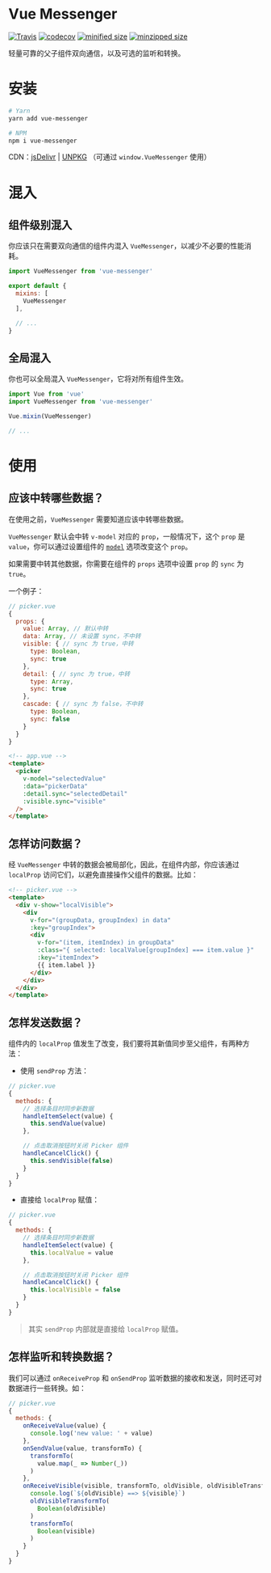 # Vue Messenger

[![Travis](https://travis-ci.org/fjc0k/vue-messenger.svg?branch=master)](https://travis-ci.org/fjc0k/vue-messenger)
[![codecov](https://codecov.io/gh/fjc0k/vue-messenger/branch/master/graph/badge.svg)](https://codecov.io/gh/fjc0k/vue-messenger)
[![minified size](https://img.shields.io/badge/minified%20size-1.41%20KB-blue.svg?MIN)](https://github.com/fjc0k/vue-messenger/blob/master/dist/vue-messenger.min.js)
[![minzipped size](https://img.shields.io/badge/minzipped%20size-742%20B-blue.svg?MZIP)](https://github.com/fjc0k/vue-messenger/blob/master/dist/vue-messenger.min.js)

轻量可靠的父子组件双向通信，以及可选的监听和转换。

# 安装

```bash
# Yarn
yarn add vue-messenger

# NPM
npm i vue-messenger
```

CDN：[jsDelivr](//www.jsdelivr.com/package/npm/vue-messenger) | [UNPKG](//unpkg.com/vue-messenger/) （可通过 `window.VueMessenger` 使用）

# 混入

## 组件级别混入

你应该只在需要双向通信的组件内混入 `VueMessenger`，以减少不必要的性能消耗。

```js
import VueMessenger from 'vue-messenger'

export default {
  mixins: [
    VueMessenger
  ],

  // ...
}
```

## 全局混入

你也可以全局混入 `VueMessenger`，它将对所有组件生效。

```js
import Vue from 'vue'
import VueMessenger from 'vue-messenger'

Vue.mixin(VueMessenger)

// ...
```


# 使用

## 应该中转哪些数据？

在使用之前，`VueMessenger` 需要知道应该中转哪些数据。

`VueMessenger` 默认会中转 `v-model` 对应的 `prop`，一般情况下，这个 `prop` 是 `value`，你可以通过设置组件的 [`model`](https://cn.vuejs.org/v2/api/#model) 选项改变这个 `prop`。

如果需要中转其他数据，你需要在组件的 `props` 选项中设置 `prop` 的 `sync` 为 `true`。

一个例子：

```js
// picker.vue
{
  props: {
    value: Array, // 默认中转
    data: Array, // 未设置 sync，不中转
    visible: { // sync 为 true，中转
      type: Boolean,
      sync: true
    },
    detail: { // sync 为 true，中转
      type: Array,
      sync: true
    },
    cascade: { // sync 为 false，不中转
      type: Boolean,
      sync: false
    }
  }
}
```

```html
<!-- app.vue -->
<template>
  <picker
    v-model="selectedValue"
    :data="pickerData"
    :detail.sync="selectedDetail"
    :visible.sync="visible"
  />
</template>
```

## 怎样访问数据？

经 `VueMessenger` 中转的数据会被局部化，因此，在组件内部，你应该通过 `localProp` 访问它们，以避免直接操作父组件的数据。比如：

```html
<!-- picker.vue -->
<template>
  <div v-show="localVisible">
    <div
      v-for="(groupData, groupIndex) in data"
      :key="groupIndex">
      <div
        v-for="(item, itemIndex) in groupData"
        :class="{ selected: localValue[groupIndex] === item.value }"
        :key="itemIndex">
        {{ item.label }}
      </div>
    </div>
  </div>
</template>
```

## 怎样发送数据？

组件内的 `localProp` 值发生了改变，我们要将其新值同步至父组件，有两种方法：

- 使用 `sendProp` 方法：

```js
// picker.vue
{
  methods: {
    // 选择条目时同步新数据
    handleItemSelect(value) {
      this.sendValue(value)
    },

    // 点击取消按钮时关闭 Picker 组件
    handleCancelClick() {
      this.sendVisible(false)
    }
  }
}
```

- 直接给 `localProp` 赋值：

```js
// picker.vue
{
  methods: {
    // 选择条目时同步新数据
    handleItemSelect(value) {
      this.localValue = value
    },

    // 点击取消按钮时关闭 Picker 组件
    handleCancelClick() {
      this.localVisible = false
    }
  }
}
```

> 其实 `sendProp` 内部就是直接给 `localProp` 赋值。


## 怎样监听和转换数据？

我们可以通过 `onReceiveProp` 和 `onSendProp` 监听数据的接收和发送，同时还可对数据进行一些转换。如：

```js
// picker.vue
{
  methods: {
    onReceiveValue(value) {
      console.log('new value: ' + value)
    },
    onSendValue(value, transformTo) {
      transformTo(
        value.map(_ => Number(_))
      )
    },
    onReceiveVisible(visible, transformTo, oldVisible, oldVisibleTransformTo) {
      console.log(`${oldVisible} ==> ${visible}`)
      oldVisibleTransformTo(
        Boolean(oldVisible)
      )
      transformTo(
        Boolean(visible)
      )
    }
  }
}
```
